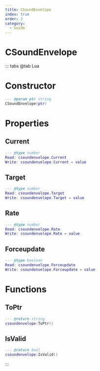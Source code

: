 ```yaml
---
title: CSoundEnvelope
index: true
order: 2
category:
  - Guide
---
```


# CSoundEnvelope

::: tabs
@tab Lua
# Constructor
```lua
--- @param ptr string
CSoundEnvelope(ptr)
```
# Properties
## Current 
```lua
--- @type number
Read: csoundenvelope.Current
Write: csoundenvelope.Current = value
```
## Target 
```lua
--- @type number
Read: csoundenvelope.Target
Write: csoundenvelope.Target = value
```
## Rate 
```lua
--- @type number
Read: csoundenvelope.Rate
Write: csoundenvelope.Rate = value
```
## Forceupdate 
```lua
--- @type boolean
Read: csoundenvelope.Forceupdate
Write: csoundenvelope.Forceupdate = value
```
# Functions
## ToPtr
```lua
--- @return string
csoundenvelope:ToPtr()
```
## IsValid
```lua
--- @return bool
csoundenvelope:IsValid()
```

:::